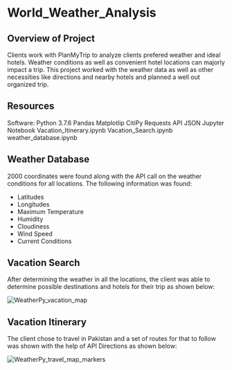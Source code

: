 # World_Weather_Analysis

## Overview of Project

Clients work with PlanMyTrip to analyze clients prefered weather and ideal hotels. Weather conditions as well as convenient hotel locations can majorly impact a trip. This project worked with the weather data as well as other necessities like directions and nearby hotels and planned a well out organized trip. 

## Resources

Software: Python 3.7.6
Pandas
Matplotlip
CitiPy
Requests
API
JSON 
Jupyter Notebook
Vacation_Itinerary.ipynb
Vacation_Search.ipynb
weather_database.ipynb

## Weather Database

2000 coordinates were found along with the API call on the weather conditions for all locations. The following information was found:

- Latitudes
- Longitudes
- Maximum Temperature
- Humidity
- Cloudiness
- Wind Speed
- Current Conditions 

## Vacation Search

After determining the weather in all the locations, the client was able to determine possible destinations and hotels for their trip as shown below:

![WeatherPy_vacation_map](https://user-images.githubusercontent.com/95547517/152117748-41d767e8-e877-451b-8c55-6106b15e96cb.png)

## Vacation Itinerary

The client chose to travel in Pakistan and a set of routes for that to follow was shown with the help of API Directions as shown below:

![WeatherPy_travel_map_markers](https://user-images.githubusercontent.com/95547517/152117455-2702e13a-8ad3-41b9-b9d2-14b859da7abd.png)






